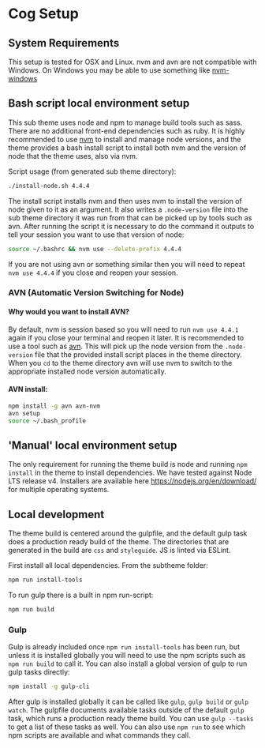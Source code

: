 # Cog Setup

## System Requirements

This setup is tested for OSX and Linux. nvm and avn are not compatible with Windows. On Windows you may be able to use something like [nvm-windows](https://github.com/coreybutler/nvm-windows)

## Bash script local environment setup

This sub theme uses node and npm to manage build tools such as sass. There are no additional front-end dependencies such as ruby. It is highly recommended to use [nvm](https://github.com/creationix/nvm) to install and manage node versions, and the theme provides a bash install script to install both nvm and the version of node that the theme uses, also via nvm.

Script usage (from generated sub theme directory):

```bash
./install-node.sh 4.4.4
```

The install script installs nvm and then uses nvm to install the version of node given to it as an argument. It also writes a `.node-version` file into the sub theme directory it was run from that can be picked up by tools such as avn. After running the script it is necessary to do the command it outputs to tell your session you want to use that version of node:

```bash
source ~/.bashrc && nvm use --delete-prefix 4.4.4
```

If you are not using avn or something similar then you will need to repeat `nvm use 4.4.4` if you close and reopen your session.

<a name="avn"></a>
### AVN (Automatic Version Switching for Node)

#### Why would you want to install AVN?

By default, nvm is session based so you will need to run `nvm use 4.4.1` again if you close your terminal and reopen it later. It is recommended to use a tool such as [avn](https://github.com/wbyoung/avn). This will pick up the node version from the `.node-version` file that the provided install script places in the theme directory. When you `cd` to the theme directory avn will use nvm to switch to the appropriate installed node version automatically.

#### AVN install:

```bash
npm install -g avn avn-nvm
avn setup
source ~/.bash_profile
```

## 'Manual' local environment setup

The only requirement for running the theme build is node and running `npm install` in the theme to install dependencies. We have tested against Node LTS release v4. Installers are available here https://nodejs.org/en/download/ for multiple operating systems.

## Local development

The theme build is centered around the gulpfile, and the default gulp task does a production ready build of the theme. The directories that are generated in the build are `css` and `styleguide`. JS is linted via ESLint.

First install all local dependencies. From the subtheme folder:

```bash
npm run install-tools
```

To run gulp there is a built in npm run-script:

```bash
npm run build
```

### Gulp

Gulp is already included once `npm run install-tools` has been run, but unless it is installed globally you will need to use the npm scripts such as `npm run build` to call it. You can also install a global version of gulp to run gulp tasks directly:

```bash
npm install -g gulp-cli
```

After gulp is installed globally it can be called like `gulp`, `gulp build` or `gulp watch`. The gulpfile documents available tasks outside of the default `gulp` task, which runs a production ready theme build. You can use `gulp --tasks` to get a list of these tasks as well. You can also use `npm run` to see which npm scripts are available and what commands they call.
